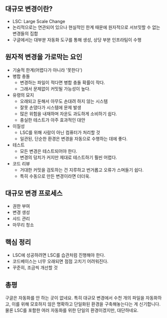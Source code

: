 ## 대규모 변경이란?

- LSC: Large Scale Change
- 논리적으로는 연관되어 있으나 현실적인 한계 때문에 원자적으로 서브밋할 수 없는 변경들의 집합
- 구글에서는 대부분 자동화 도구를 통해 생성, 상당 부분 인프라팀이 수행

## 원자적 변경을 가로막는 요인

- 기술적 한계(어렵다가 아니라 '못한다')
- 병합 충돌
  - 변경하는 파일이 적다면 병합 충돌 확률이 작다.
  - 그래서 문제없이 커밋될 가능성이 높다.
- 유령의 묘지
  - 오래되고 둔해서 아무도 손대려 하지 않는 시스템
  - 잘못 손댔다가 시스템에 문제 발생
  - 많은 위험을 내재하며 자운도 과도하게 소비하기 쉽다.
  - 충실한 테스트가 아주 효과적인 대안
- 이질성
  - LSC를 위해 사람이 아닌 컴퓨터가 처리할 것
  - 일관된, 단순한 환경은 변경을 자동으로 수행하는 데에 좋다.
- 테스트
  - 모든 변경은 테스트되어야 한다.
  - 변경의 덩치가 커지만 제대로 테스트하기 훨씬 어렵다.
- 코드 리뷰
  - 거대한 커밋을 검토하는 건 지루하고 번거롭고 오류가 스며들기 쉽다.
  - 특히 수동으로 만든 변경이라면 더더욱.

## 대규모 변경 프로세스

- 권한 부여
- 변경 생성
- 샤드 관리
- 마무리 청소

## 핵심 정리

- LSC에 성공하려면 LSC를 습관처럼 진행해야 한다.
- 코드베이스는 너무 오래되면 점점 고치기 어려워진다.
- 꾸준히, 조금씩 개선할 것

## 총평

구글은 자동화를 안 하는 곳이 없네요. 특히 대규모 변경에서 수천 개의 파일을 자동화하고, 이를 위해 모호하지 않은 명확하고 단일화된 환경을 구축해놓는다는 게 신기합니다. 물론 LSC를 포함한 여러 자동화를 위한 단일의 환경이겠지만, 대단하네요.
